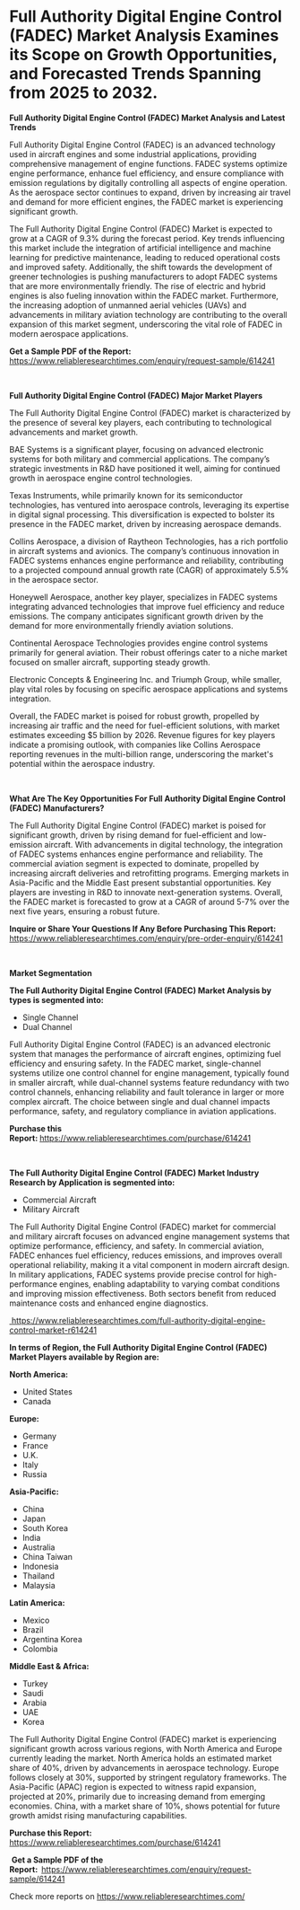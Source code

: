 <p><h1>Full Authority Digital Engine Control (FADEC) Market Analysis Examines its Scope on Growth Opportunities, and Forecasted Trends Spanning from 2025 to 2032.</h1></p><p><strong>Full Authority Digital Engine Control (FADEC) Market Analysis and Latest Trends</strong></p>
<p><p>Full Authority Digital Engine Control (FADEC) is an advanced technology used in aircraft engines and some industrial applications, providing comprehensive management of engine functions. FADEC systems optimize engine performance, enhance fuel efficiency, and ensure compliance with emission regulations by digitally controlling all aspects of engine operation. As the aerospace sector continues to expand, driven by increasing air travel and demand for more efficient engines, the FADEC market is experiencing significant growth. </p><p>The Full Authority Digital Engine Control (FADEC) Market is expected to grow at a CAGR of 9.3% during the forecast period. Key trends influencing this market include the integration of artificial intelligence and machine learning for predictive maintenance, leading to reduced operational costs and improved safety. Additionally, the shift towards the development of greener technologies is pushing manufacturers to adopt FADEC systems that are more environmentally friendly. The rise of electric and hybrid engines is also fueling innovation within the FADEC market. Furthermore, the increasing adoption of unmanned aerial vehicles (UAVs) and advancements in military aviation technology are contributing to the overall expansion of this market segment, underscoring the vital role of FADEC in modern aerospace applications.</p></p>
<p><strong>Get a Sample PDF of the Report:&nbsp;</strong> <a href="https://www.reliableresearchtimes.com/enquiry/request-sample/614241?utm_campaign=1581&utm_medium=2&utm_source=Github&utm_content=ia&utm_term=11042025&utm_id=full-authority-digital-engine-control-fadec">https://www.reliableresearchtimes.com/enquiry/request-sample/614241</a></p>
<p>&nbsp;</p>
<p><strong>Full Authority Digital Engine Control (FADEC) Major Market Players</strong></p>
<p><p>The Full Authority Digital Engine Control (FADEC) market is characterized by the presence of several key players, each contributing to technological advancements and market growth. </p><p>BAE Systems is a significant player, focusing on advanced electronic systems for both military and commercial applications. The company’s strategic investments in R&D have positioned it well, aiming for continued growth in aerospace engine control technologies.</p><p>Texas Instruments, while primarily known for its semiconductor technologies, has ventured into aerospace controls, leveraging its expertise in digital signal processing. This diversification is expected to bolster its presence in the FADEC market, driven by increasing aerospace demands.</p><p>Collins Aerospace, a division of Raytheon Technologies, has a rich portfolio in aircraft systems and avionics. The company’s continuous innovation in FADEC systems enhances engine performance and reliability, contributing to a projected compound annual growth rate (CAGR) of approximately 5.5% in the aerospace sector.</p><p>Honeywell Aerospace, another key player, specializes in FADEC systems integrating advanced technologies that improve fuel efficiency and reduce emissions. The company anticipates significant growth driven by the demand for more environmentally friendly aviation solutions.</p><p>Continental Aerospace Technologies provides engine control systems primarily for general aviation. Their robust offerings cater to a niche market focused on smaller aircraft, supporting steady growth.</p><p>Electronic Concepts & Engineering Inc. and Triumph Group, while smaller, play vital roles by focusing on specific aerospace applications and systems integration.</p><p>Overall, the FADEC market is poised for robust growth, propelled by increasing air traffic and the need for fuel-efficient solutions, with market estimates exceeding $5 billion by 2026. Revenue figures for key players indicate a promising outlook, with companies like Collins Aerospace reporting revenues in the multi-billion range, underscoring the market's potential within the aerospace industry.</p></p>
<p>&nbsp;</p>
<p><strong>What Are The Key Opportunities For Full Authority Digital Engine Control (FADEC) Manufacturers?</strong></p>
<p><p>The Full Authority Digital Engine Control (FADEC) market is poised for significant growth, driven by rising demand for fuel-efficient and low-emission aircraft. With advancements in digital technology, the integration of FADEC systems enhances engine performance and reliability. The commercial aviation segment is expected to dominate, propelled by increasing aircraft deliveries and retrofitting programs. Emerging markets in Asia-Pacific and the Middle East present substantial opportunities. Key players are investing in R&D to innovate next-generation systems. Overall, the FADEC market is forecasted to grow at a CAGR of around 5-7% over the next five years, ensuring a robust future.</p></p>
<p><strong>Inquire or Share Your Questions If Any Before Purchasing This Report:</strong> <a href="https://www.reliableresearchtimes.com/enquiry/pre-order-enquiry/614241?utm_campaign=1581&utm_medium=2&utm_source=Github&utm_content=ia&utm_term=11042025&utm_id=full-authority-digital-engine-control-fadec">https://www.reliableresearchtimes.com/enquiry/pre-order-enquiry/614241</a></p>
<p>&nbsp;</p>
<p><strong>Market Segmentation</strong></p>
<p><strong>The Full Authority Digital Engine Control (FADEC) Market Analysis by types is segmented into:</strong></p>
<p><ul><li>Single Channel</li><li>Dual Channel</li></ul></p>
<p><p>Full Authority Digital Engine Control (FADEC) is an advanced electronic system that manages the performance of aircraft engines, optimizing fuel efficiency and ensuring safety. In the FADEC market, single-channel systems utilize one control channel for engine management, typically found in smaller aircraft, while dual-channel systems feature redundancy with two control channels, enhancing reliability and fault tolerance in larger or more complex aircraft. The choice between single and dual channel impacts performance, safety, and regulatory compliance in aviation applications.</p></p>
<p><strong>Purchase this Report:&nbsp;</strong><a href="https://www.reliableresearchtimes.com/purchase/614241?utm_campaign=1581&utm_medium=2&utm_source=Github&utm_content=ia&utm_term=11042025&utm_id=full-authority-digital-engine-control-fadec">https://www.reliableresearchtimes.com/purchase/614241</a></p>
<p>&nbsp;</p>
<p><strong>The Full Authority Digital Engine Control (FADEC) Market Industry Research by Application is segmented into:</strong></p>
<p><ul><li>Commercial Aircraft</li><li>Military Aircraft</li></ul></p>
<p><p>The Full Authority Digital Engine Control (FADEC) market for commercial and military aircraft focuses on advanced engine management systems that optimize performance, efficiency, and safety. In commercial aviation, FADEC enhances fuel efficiency, reduces emissions, and improves overall operational reliability, making it a vital component in modern aircraft design. In military applications, FADEC systems provide precise control for high-performance engines, enabling adaptability to varying combat conditions and improving mission effectiveness. Both sectors benefit from reduced maintenance costs and enhanced engine diagnostics.</p></p>
<p><a href="https://www.reliableresearchtimes.com/full-authority-digital-engine-control-market-r614241?utm_campaign=1581&utm_medium=2&utm_source=Github&utm_content=ia&utm_term=11042025&utm_id=full-authority-digital-engine-control-fadec">&nbsp;https://www.reliableresearchtimes.com/full-authority-digital-engine-control-market-r614241</a></p>
<p><strong>In terms of Region, the Full Authority Digital Engine Control (FADEC) Market Players available by Region are:</strong></p>
<p>
    <p> <strong> North America: </strong>
        <ul>
            <li>United States</li>
            <li>Canada</li>
        </ul>
        </p> 
    <p> <strong> Europe: </strong>
        <ul>
            <li>Germany</li>
            <li>France</li>
            <li>U.K.</li>
            <li>Italy</li>
            <li>Russia</li>
        </ul>
        </p> 
    <p> <strong> Asia-Pacific: </strong>
        <ul>
            <li>China</li>
            <li>Japan</li>
            <li>South Korea</li>
            <li>India</li>
            <li>Australia</li>
            <li>China Taiwan</li>
            <li>Indonesia</li>
            <li>Thailand</li>
            <li>Malaysia</li>
        </ul>
        </p> 
    <p> <strong> Latin America: </strong>
        <ul>
            <li>Mexico</li>
            <li>Brazil</li>
            <li>Argentina Korea</li>
            <li>Colombia</li>
        </ul>
        </p> 
    <p> <strong> Middle East & Africa: </strong>
        <ul>
            <li>Turkey</li>
            <li>Saudi</li>
            <li>Arabia</li>
            <li>UAE</li>
            <li>Korea</li>
        </ul>
    </p>
    </p>
<p><p>The Full Authority Digital Engine Control (FADEC) market is experiencing significant growth across various regions, with North America and Europe currently leading the market. North America holds an estimated market share of 40%, driven by advancements in aerospace technology. Europe follows closely at 30%, supported by stringent regulatory frameworks. The Asia-Pacific (APAC) region is expected to witness rapid expansion, projected at 20%, primarily due to increasing demand from emerging economies. China, with a market share of 10%, shows potential for future growth amidst rising manufacturing capabilities.</p></p>
<p><strong>Purchase this Report: </strong><a href="https://www.reliableresearchtimes.com/purchase/614241?utm_campaign=1581&utm_medium=2&utm_source=Github&utm_content=ia&utm_term=11042025&utm_id=full-authority-digital-engine-control-fadec">https://www.reliableresearchtimes.com/purchase/614241</a></p>
<p>&nbsp;<strong>Get a Sample PDF of the Report:&nbsp;&nbsp;</strong><a href="https://www.reliableresearchtimes.com/enquiry/request-sample/614241?utm_campaign=1581&utm_medium=2&utm_source=Github&utm_content=ia&utm_term=11042025&utm_id=full-authority-digital-engine-control-fadec">https://www.reliableresearchtimes.com/enquiry/request-sample/614241</a></p>
<p><strong></strong></p>
<p>Check more reports on <a href="https://www.reliableresearchtimes.com/?utm_campaign=1581&utm_medium=2&utm_source=Github&utm_content=ia&utm_term=11042025&utm_id=full-authority-digital-engine-control-fadec">https://www.reliableresearchtimes.com/</a></p>